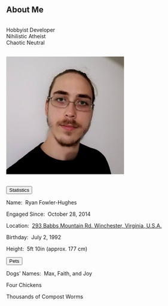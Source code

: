 <h2 id="about">About Me</h2>
<hr style="height:1px; visibility:hidden;" />
<p>Hobbyist Developer<br>Nihilistic Atheist<br>Chaotic Neutral</p>
<hr style="height:1px; visibility:hidden;" />
<img src="/assets/img/me.jpg" alt="Ryan" height="315" width="315"/>
<hr style="height:1px; visibility:hidden;" />
<div class="encase">
	<button class="collapsible" id="stat" data-parent="stat" data-child="stat-child">Statistics</button>
	<div id="stat-child" class="innertext" data-parent="stat">
		<p>Name:&nbsp;&nbsp;Ryan Fowler-Hughes</p>
		<p>Engaged Since:&nbsp;&nbsp;October 28, 2014</p>
		<p>Location:&nbsp;&nbsp;<a href="https://www.google.com/maps/place/293+Babbs+Mountain+Rd,+Winchester,+VA+22603/@39.2744651,-78.1799907,17z/data=!3m1!4b1!4m5!3m4!1s0x89b5f115682b0d49:0xa79fd3617adf6fc!8m2!3d39.274461!4d-78.177802" target="_blank">293 Babbs Mountain Rd. Winchester, Virginia, U.S.A.</a></p>
		<p>Birthday:&nbsp;&nbsp;July 2, 1992</p>
		<p>Height:&nbsp;&nbsp;5ft 10in (approx. 177 cm)</p>
	</div>
	<button class="collapsible" id="pet" data-parent="pet" data-child="pet-child">Pets</button>
	<div id="pet-child" class="innertext" data-parent="pet">
		<p>Dogs' Names:&nbsp;&nbsp;Max, Faith, and Joy</p>
		<p>Four Chickens</p>
		<p>Thousands of Compost Worms</p>
	</div>
</div>
<script src="/assets/js/collapsible.js"></script>